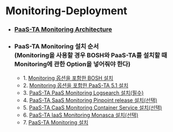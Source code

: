 # Monitoring-Deployment
- ### [PaaS-TA Monitoring Architecture](./PAAS-TA_MONITORING_ARCHITECTURE.md)
- ### PaaS-TA Monitoring 설치 순서<br>(Monitoring을 사용할 경우 BOSH와 PaaS-TA를 설치할 때 Monitoring에 관한 Option을 넣어줘야 한다)
  - 1\. [Monitoring 옵션을 포함한 BOSH 설치](../../install-guide/bosh-monitoring/PAAS-TA_BOSH2_MONITORING_INSTALL_GUIDE.md)
  - 2\. [Monitoring 옵션을 포함한 PaaS-TA 5.1 설치](../../install-guide/paasta-monitoring/PAAS-TA_CORE_MONITORING_INSTALL_GUIDE.md)
  - 3\. [PaaS-TA PaaS Monitoring Logsearch 설치(필수)](./PAAS-TA_MONITORING_LOGSEARCH_INSTALL.md)
  - 4\. [PaaS-TA SaaS Monitoring Pinpoint release 설치(선택)](./PAAS-TA_MONITORING_PINPOINT_MONITORING_INSTALL.md)
  - 5\. [PaaS-TA CaaS Monitoring Container Service 설치(선택)](./PAAS-TA_MONITORING_CONTAINER_SERVICE_INSTALL.md)
  - 6\. [PaaS-TA IaaS Monitoring Monasca 설치(선택)](./PAAS-TA_MONITORING_MONASCA_INSTALL.md)
  - 7\. [PaaS-TA Monitoring 설치](./PAAS-TA_MONITORING_PAAS-TA_MONITORING_INSTALL.md)
